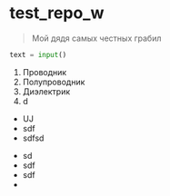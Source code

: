 # test_repo_w

> Мой дядя самых честных грабил

```python
text = input()
```
1.	Проводник
2.	Полупроводник
3.	Диэлектрик
4.	d

* UJ
* sdf
* sdfsd


- sd
- sdf
- sdf
- 

